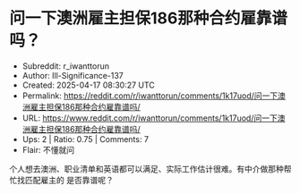 # 问一下澳洲雇主担保186那种合约雇靠谱吗？

- Subreddit: r_iwanttorun
- Author: Ill-Significance-137
- Created: 2025-04-17 08:30:27 UTC
- Permalink: https://reddit.com/r/iwanttorun/comments/1k17uod/问一下澳洲雇主担保186那种合约雇靠谱吗/
- URL: https://www.reddit.com/r/iwanttorun/comments/1k17uod/问一下澳洲雇主担保186那种合约雇靠谱吗/
- Ups: 2 | Ratio: 0.75 | Comments: 7
- Flair: 不懂就问


个人想去澳洲、职业清单和英语都可以满足、实际工作估计很难。有中介做那种帮忙找匹配雇主的
是否靠谱呢？

